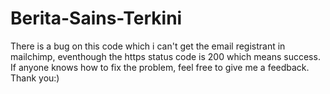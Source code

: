 # Berita-Sains-Terkini
There is a bug on this code which i can't get the email registrant in mailchimp, eventhough the https status code is 200 which means success.
If anyone knows how to fix the problem, feel free to give me a feedback. Thank you:)
